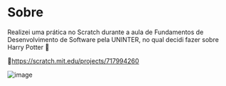 # Sobre
Realizei uma prática no Scratch durante a aula de Fundamentos de Desenvolvimento de Software pela UNINTER, no qual decidi fazer sobre Harry Potter 🦉

🔗https://scratch.mit.edu/projects/717994260

![image](https://user-images.githubusercontent.com/89542446/202927871-7ff66ae8-7f05-4543-9fe3-517ecb2a6d2f.png)
